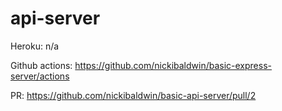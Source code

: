 # api-server

Heroku: n/a

Github actions: https://github.com/nickibaldwin/basic-express-server/actions

PR: https://github.com/nickibaldwin/basic-api-server/pull/2

